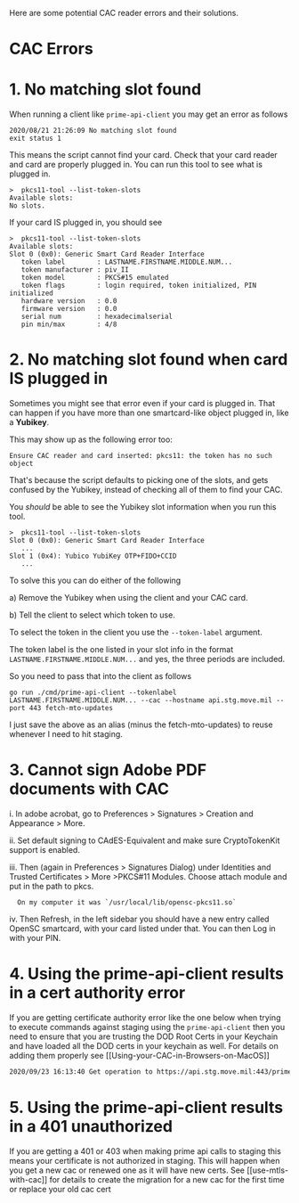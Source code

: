 Here are some potential CAC reader errors and their solutions.

# CAC Errors

# 1. No matching slot found

   When running a client like `prime-api-client` you may get an error as follows
   ```
   2020/08/21 21:26:09 No matching slot found
   exit status 1
   ```
   This means the script cannot find your card. Check that your card reader and card are properly plugged in. You can run this tool to see what is plugged in.
   ```
   >  pkcs11-tool --list-token-slots
   Available slots:
   No slots.
   ```
   If your card IS plugged in, you should see
   ```
   >  pkcs11-tool --list-token-slots
   Available slots:
   Slot 0 (0x0): Generic Smart Card Reader Interface
      token label        : LASTNAME.FIRSTNAME.MIDDLE.NUM...
      token manufacturer : piv_II
      token model        : PKCS#15 emulated
      token flags        : login required, token initialized, PIN initialized
      hardware version   : 0.0
      firmware version   : 0.0
      serial num         : hexadecimalserial
      pin min/max        : 4/8
   ```

# 2. No matching slot found when card IS plugged in

   Sometimes you might see that error even if your card is plugged in.
   That can happen if you have more than one smartcard-like object plugged in, like a **Yubikey**.

   This may show up as the following error too:
   ```
   Ensure CAC reader and card inserted: pkcs11: the token has no such object
   ```

   That's because the script defaults to picking one of the slots, and gets confused by the Yubikey, instead of checking all of them to find your CAC.

   You *should* be able to see the Yubikey slot information when you run this tool.
   ```
   >  pkcs11-tool --list-token-slots
   Slot 0 (0x0): Generic Smart Card Reader Interface
      ...
   Slot 1 (0x4): Yubico YubiKey OTP+FIDO+CCID
      ...
   ```

   To solve this you can do either of the following

   a) Remove the Yubikey when using the client and your CAC card.

   b) Tell the client to select which token to use.

   To select the token in the client you use the `--token-label` argument.

   The token label is the one listed in your slot info in the format `LASTNAME.FIRSTNAME.MIDDLE.NUM...` and yes, the three periods are included.

   So you need to pass that into the client as follows

   ```
   go run ./cmd/prime-api-client --tokenlabel LASTNAME.FIRSTNAME.MIDDLE.NUM... --cac --hostname api.stg.move.mil --port 443 fetch-mto-updates
   ```

   I just save the above as an alias (minus the fetch-mto-updates) to reuse whenever I need to hit staging.

# 3. Cannot sign Adobe PDF documents with CAC

   i. In adobe acrobat, go to Preferences > Signatures > Creation and Appearance > More.

   ii. Set default signing to CAdES-Equivalent and make sure CryptoTokenKit support is enabled.

   iii. Then (again in Preferences > Signatures Dialog) under Identities and Trusted Certificates > More >PKCS#11 Modules. Choose attach module and put in the path to pkcs.

      On my computer it was `/usr/local/lib/opensc-pkcs11.so`

   iv. Then Refresh, in the left sidebar you should have a new entry called OpenSC smartcard, with your card listed under that. You can then Log in with your PIN.

# 4. Using the prime-api-client results in a cert authority error

If you are getting certificate authority error like the one below when trying to execute commands against staging using the `prime-api-client` then you need to ensure that you are trusting the DOD Root Certs in your Keychain and have loaded all the DOD certs in your keychain as well. For details on adding them properly see [[Using-your-CAC-in-Browsers-on-MacOS]]

```sh
2020/09/23 16:13:40 Get operation to https://api.stg.move.mil:443/prime/v1/move-task-orders failed, check if server is running : x509: certificate signed by unknown authority
```

# 5. Using the prime-api-client results in a 401 unauthorized

If you are getting a 401 or 403 when making prime api calls to staging this means your certificate is not authorized in staging. This will happen when you get a new cac or renewed one as it will have new certs. See [[use-mtls-with-cac]] for details to create the migration for a new cac for the first time or replace your old cac cert
